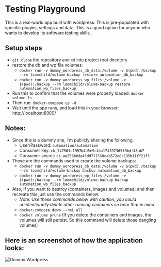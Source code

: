 # Testing Playground
This is a real-world app built with wordpress. This is pre-populated with specific plugins, settings and data. This is a good option for anyone who wants to develop its software testing skills.

## Setup steps
- `git clone` the repository and `cd` into project root directory
- restore the db and wp file volumes:
  - `docker run -v dummy_wordpress_db_data:/volume -v $(pwd):/backup --rm loomchild/volume-backup restore automation_db_backup`
  - `docker run -v dummy_wordpress_wp_files:/volume -v $(pwd):/backup --rm loomchild/volume-backup restore automation_wp_files_backup`
- Run this to confirm that the volumes were properly loaded: `docker volume ls`
- Then run: `docker-compose up -d`
- Wait until the app runs, and load this in your browser: http://localhost:8000/

## Notes:
- Since this is a dummy site, I'm publicly sharing the following:
  - User/Password: `automation/automation`
  - Consumer key:  `ck_747561c1957b4d5e9c4ba174397365f9bdf43ab7`
  - Consumer secret:  `cs_ae256b8de43dd771568cab572c8c135b11ff21f3`
- These are the commands used to create the volume backups:
  - `docker run -v dummy_wordpress_db_data:/volume -v $(pwd):/backup --rm loomchild/volume-backup backup automation_db_backup`
  - `docker run -v dummy_wordpress_wp_files:/volume -v $(pwd):/backup --rm loomchild/volume-backup backup automation_wp_files_backup`
- Also, if you want to destroy (containers, images and volumes) and then recreate this just use the commands below:
  - *Note: Use these commands below with caution, you could unintentionally delete other running containers so bear that in mind*
  - `docker-compose down --rmi all`
  - `docker volume prune` (If you delete the containers and images, the volumes will still persist. So this command will delete those dangling volumes)
  
## Here is an screenshot of how the application looks:
  ![Dummy Wordpress](https://raw.githubusercontent.com/atfuentess/dummy_wordpress/master/playground.png)
